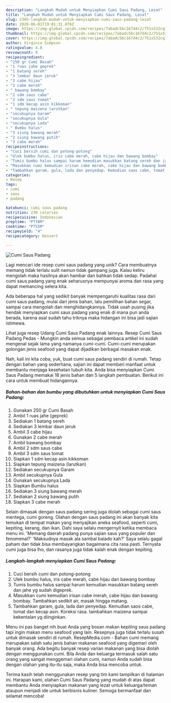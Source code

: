 ```yaml
---
description: "Langkah Mudah untuk Menyiapkan Cumi Saus Padang, Lezat"
title: "Langkah Mudah untuk Menyiapkan Cumi Saus Padang, Lezat"
slug: 2395-langkah-mudah-untuk-menyiapkan-cumi-saus-padang-lezat
date: 2020-06-01T19:01:31.076Z
image: https://img-global.cpcdn.com/recipes/7abadc56c167d4c2/751x532cq70/cumi-saus-padang-foto-resep-utama.jpg
thumbnail: https://img-global.cpcdn.com/recipes/7abadc56c167d4c2/751x532cq70/cumi-saus-padang-foto-resep-utama.jpg
cover: https://img-global.cpcdn.com/recipes/7abadc56c167d4c2/751x532cq70/cumi-saus-padang-foto-resep-utama.jpg
author: Virginia Simpson
ratingvalue: 4.8
reviewcount: 9
recipeingredient:
- "250 gr Cumi Basah"
- "1 ruas jahe geprek"
- "1 batang sereh"
- "3 lembar daun jeruk"
- "3 cabe hijau"
- "2 cabe merah"
- " bawang bombay"
- "2 sdm saus cabe"
- "3 sdm saus tomat"
- "1 sdm kecap asin kikkoman"
- " tepung maizena larutkan"
- "secukupnya Garam"
- "secukupnya Gula"
- "secukupnya Lada"
- " Bumbu halus"
- "3 siung bawang merah"
- "2 siung bawang putih"
- "3 cabe merah"
recipeinstructions:
- "Cuci bersih cumi dan potong-potong"
- "Ulek bumbu halus, iris cabe merah, cabe hijau dan bawang bombay"
- "Tumis bumbu halus sampai harum kemudian masukkan batang sereh dan jahe yg sudah digeprek."
- "Masukkan cumi kemudian irisan cabe merah, cabe hijau dan bawang bombay. Tambahkan sedikit air, masak hingga matang."
- "Tambahkan garam, gula, lada dan penyedap. Kemudian saos cabe, tomat dan kecap asin. Koreksi rasa. tambahkan maizena sampai kekentalan yg diinginkan."
categories:
- Resep
tags:
- cumi
- saus
- padang

katakunci: cumi saus padang 
nutrition: 230 calories
recipecuisine: Indonesian
preptime: "PT38M"
cooktime: "PT55M"
recipeyield: "4"
recipecategory: Dessert

---
```



![Cumi Saus Padang](https://img-global.cpcdn.com/recipes/7abadc56c167d4c2/751x532cq70/cumi-saus-padang-foto-resep-utama.jpg)

Lagi mencari ide resep cumi saus padang yang unik? Cara membuatnya memang tidak terlalu sulit namun tidak gampang juga. Kalau keliru mengolah maka hasilnya akan hambar dan bahkan tidak sedap. Padahal cumi saus padang yang enak seharusnya mempunyai aroma dan rasa yang dapat memancing selera kita.

Ada beberapa hal yang sedikit banyak mempengaruhi kualitas rasa dari cumi saus padang, mulai dari jenis bahan, lalu pemilihan bahan segar, sampai cara mengolah dan menghidangkannya. Tidak usah pusing jika hendak menyiapkan cumi saus padang yang enak di mana pun anda berada, karena asal sudah tahu triknya maka hidangan ini bisa jadi sajian istimewa.

Lihat juga resep Udang Cumi Saus Padang enak lainnya. Resep Cumi Saus Padang Pedas - Mungkin anda semua sebagai pembaca artikel ini sudah mengenal sejak lama yang namanya cumi-cumi. Cumi-cumi merupakan golongan jenis seafood yang dapat dijadikan berbagai masakan enak.


Nah, kali ini kita coba, yuk, buat cumi saus padang sendiri di rumah. Tetap dengan bahan yang sederhana, sajian ini dapat memberi manfaat untuk membantu menjaga kesehatan tubuh kita. Anda bisa menyiapkan Cumi Saus Padang memakai 18 jenis bahan dan 5 langkah pembuatan. Berikut ini cara untuk membuat hidangannya.

<!--inarticleads1-->

##### Bahan-bahan dan bumbu yang dibutuhkan untuk menyiapkan Cumi Saus Padang:

1. Gunakan 250 gr Cumi Basah
1. Ambil 1 ruas jahe (geprek)
1. Sediakan 1 batang sereh
1. Sediakan 3 lembar daun jeruk
1. Ambil 3 cabe hijau
1. Gunakan 2 cabe merah
1. Ambil  bawang bombay
1. Ambil 2 sdm saus cabe
1. Ambil 3 sdm saus tomat
1. Siapkan 1 sdm kecap asin kikkoman
1. Siapkan  tepung maizena (larutkan)
1. Sediakan secukupnya Garam
1. Ambil secukupnya Gula
1. Gunakan secukupnya Lada
1. Siapkan  Bumbu halus
1. Sediakan 3 siung bawang merah
1. Sediakan 2 siung bawang putih
1. Siapkan 3 cabe merah


Selain dimasak dengan saus padang sering juga diolah sebagai cumi saus mentega, cumi goreng. Olahan dengan saus padang ini akan banyak kita temukan di tempat makan yang menyajikan aneka seafood, seperti cumi, kepiting, kerang, dan ikan. Dahi saya selalu mengernyit ketika membaca menu ini. &#39;Memang daerah padang punya sajian saus yang populer dan fenomenal?&#39; &#39;Maksudnya masak ala sambal balado kah?&#39; Saya selalu gagal paham dan tidak bisa membayangkan bagaimana cita rasa pasti. Ternyata cumi juga bisa lho, dan rasanya juga tidak kalah enak dengan kepiting. 

<!--inarticleads2-->

##### Langkah-langkah menyiapkan Cumi Saus Padang:

1. Cuci bersih cumi dan potong-potong
1. Ulek bumbu halus, iris cabe merah, cabe hijau dan bawang bombay
1. Tumis bumbu halus sampai harum kemudian masukkan batang sereh dan jahe yg sudah digeprek.
1. Masukkan cumi kemudian irisan cabe merah, cabe hijau dan bawang bombay. Tambahkan sedikit air, masak hingga matang.
1. Tambahkan garam, gula, lada dan penyedap. Kemudian saos cabe, tomat dan kecap asin. Koreksi rasa. tambahkan maizena sampai kekentalan yg diinginkan.


Menu ini pas banget nih buat Anda yang bosan makan kepiting saus padang tapi ingin makan menu seafood yang lain. Resepnya juga tidak terlalu susah untuk dimasak sendiri di rumah. ResepMedia.com - Bahan cumi memang merupakan salah satu jenis bahan makanan seafood yang digemari oleh banyak orang. Ada begitu banyak resep varian makanan yang bisa diolah dengan menggunakan cumi. Bila Anda dan keluarga termasuk salah satu orang yang sangat menggemari olahan cumi, namun Anda sudah bisa dengan olahan yang itu-itu saja, maka Anda bisa mencoba untuk. 

Terima kasih telah menggunakan resep yang tim kami tampilkan di halaman ini. Harapan kami, olahan Cumi Saus Padang yang mudah di atas dapat membantu Anda menyiapkan makanan yang lezat untuk keluarga/teman ataupun menjadi ide untuk berbisnis kuliner. Semoga bermanfaat dan selamat mencoba!
